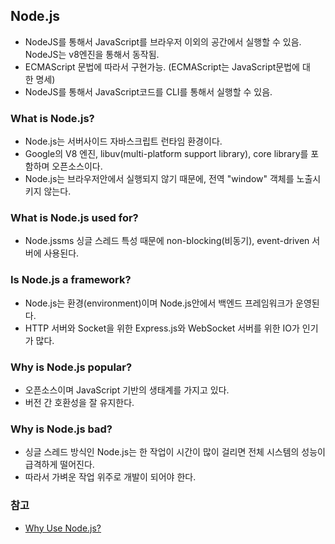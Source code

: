 ## Node.js

- NodeJS를 통해서 JavaScript를 브라우저 이외의 공간에서 실행할 수 있음. NodeJS는 v8엔진을 통해서 동작됨.
- ECMAScript 문법에 따라서 구현가능. (ECMAScript는 JavaScript문법에 대한 명세)
- NodeJS를 통해서 JavaScript코드를 CLI를 통해서 실행할 수 있음.

### What is Node.js?

- Node.js는 서버사이드 자바스크립트 런타임 환경이다.
- Google의 V8 엔진, libuv(multi-platform support library), core library를 포함하며 오픈소스이다.
- Node.js는 브라우저안에서 실행되지 않기 때문에, 전역 "window" 객체를 노출시키지 않는다.

### What is Node.js used for?

- Node.jssms 싱글 스레드 특성 때문에 non-blocking(비동기), event-driven 서버에 사용된다.

### Is Node.js a framework?

- Node.js는 환경(environment)이며 Node.js안에서 백엔드 프레임워크가 운영된다.
- HTTP 서버와 Socket을 위한 Express.js와 WebSocket 서버를 위한 IO가 인기가 많다.

### Why is Node.js popular?

- 오픈소스이며 JavaScript 기반의 생태계를 가지고 있다.
- 버전 간 호환성을 잘 유지한다.

### Why is Node.js bad?

- 싱글 스레드 방식인 Node.js는 한 작업이 시간이 많이 걸리면 전체 시스템의 성능이 급격하게 떨어진다.
- 따라서 가벼운 작업 위주로 개발이 되어야 한다.

### 참고

- [Why Use Node.js?](https://www.toptal.com/nodejs/why-the-hell-would-i-use-node-js)